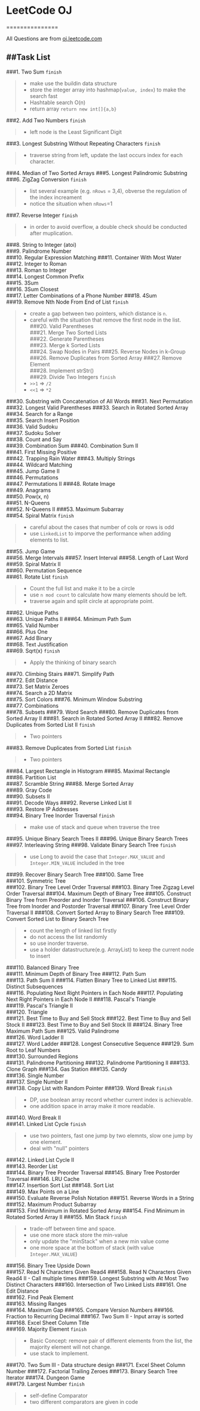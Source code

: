 # LeetCode OJ
===============

All Questions are from [oj.leetcode.com](oj.leetcode.com)

##Task List
-------------
###1.	Two Sum `finish`
>	* make use the buildin data structure
>	* store the integer array into hashmap(`value, index`) to make the search fast
>	* Hashtable search O(n)
>	* return array `return new int[]{a,b}`  

###2.	Add Two Numbers	`finish`
>	* left node is the Least Significant Digit    

###3.	Longest Substring Without Repeating Characters `finish`
>	* traverse string from left, update the last occurs index for each character.  

###4.	Median of Two Sorted Arrays	
###5.	Longest Palindromic Substring
###6.	ZigZag Conversion	`finish`
>	* list several example (e.g. `nRows` = 3,4), obverse the regulation of the index increament
>	* notice the situation when `nRows`=1  

###7.	Reverse Integer	`finish`
>	* in order to avoid overflow, a double check should be conducted after muplication.  

###8.	String to Integer (atoi)	
###9.	Palindrome Number	
###10.	Regular Expression Matching
###11.	Container With Most Water
###12.	Integer to Roman	
###13.	Roman to Integer	
###14.	Longest Common Prefix	
###15.	3Sum	
###16.	3Sum Closest	
###17.	Letter Combinations of a Phone Number
###18.	4Sum	
###19.	Remove Nth Node From End of List `finish`
>	* create a gap between two pointers, which distance is `n`.
>	* careful with the situation that remove the first node in the list.
###20.	Valid Parentheses	
###21.	Merge Two Sorted Lists	
###22.	Generate Parentheses	
###23.	Merge k Sorted Lists	
###24.	Swap Nodes in Pairs	
###25.	Reverse Nodes in k-Group	
###26.	Remove Duplicates from Sorted Array
###27.	Remove Element	
###28.	Implement strStr()	
###29.	Divide Two Integers `finish`
>	* `>>1` => `/2`
>	* `<<1` => `*2`  

###30.	Substring with Concatenation of All Words
###31.	Next Permutation	
###32.	Longest Valid Parentheses
###33.	Search in Rotated Sorted Array
###34.	Search for a Range	
###35.	Search Insert Position	
###36.	Valid Sudoku	
###37.	Sudoku Solver	
###38.	Count and Say	
###39.	Combination Sum	
###40.	Combination Sum II	
###41.	First Missing Positive	
###42.	Trapping Rain Water	
###43.	Multiply Strings	
###44.	Wildcard Matching	
###45.	Jump Game II	
###46.	Permutations	
###47.	Permutations II	
###48.	Rotate Image	
###49.	Anagrams	
###50.	Pow(x, n)	
###51.	N-Queens	
###52.	N-Queens II	
###53.	Maximum Subarray	
###54.	Spiral Matrix	`finish`
>	* careful about the cases that number of cols or rows is odd  
>	* use `LinkedList` to imporve the performance when adding elements to list.  

###55.	Jump Game	
###56.	Merge Intervals	
###57.	Insert Interval	
###58.	Length of Last Word	
###59.	Spiral Matrix II	
###60.	Permutation Sequence	
###61.	Rotate List	`finish`
>	* Count the full list and make it to be a circle
>	* use `n mod count` to calculate how many elements should be left.
>	* traverse again and split circle at appropriate point. 

###62.	Unique Paths	
###63.	Unique Paths II	
###64.	Minimum Path Sum	
###65.	Valid Number	
###66.	Plus One	
###67.	Add Binary	
###68.	Text Justification	
###69.	Sqrt(x) `finish`
>	* Apply the thinking of binary search  

###70.	Climbing Stairs	
###71.	Simplify Path	
###72.	Edit Distance	
###73.	Set Matrix Zeroes	
###74.	Search a 2D Matrix	
###75.	Sort Colors	
###76.	Minimum Window Substring	
###77.	Combinations	
###78.	Subsets	
###79.	Word Search	
###80.	Remove Duplicates from Sorted Array II
###81.	Search in Rotated Sorted Array II
###82.	Remove Duplicates from Sorted List II `finish`
>	* Two pointers

###83.	Remove Duplicates from Sorted List `finish`
>	* Two pointers  

###84.	Largest Rectangle in Histogram
###85.	Maximal Rectangle	
###86.	Partition List	
###87.	Scramble String	
###88.	Merge Sorted Array	
###89.	Gray Code	
###90.	Subsets II	
###91.	Decode Ways	
###92.	Reverse Linked List II	
###93.	Restore IP Addresses	
###94.	Binary Tree Inorder Traversal `finish`
>	* make use of stack and queue when traverse the tree  

###95.	Unique Binary Search Trees II
###96.	Unique Binary Search Trees
###97.	Interleaving String	
###98.	Validate Binary Search Tree `finish`
>	* use Long to avoid the case that `Integer.MAX_VALUE` and `Integer.MIN_VALUE` included in the tree

###99. Recover Binary Search Tree
###100. Same Tree	
###101. Symmetric Tree	
###102. Binary Tree Level Order Traversal
###103. Binary Tree Zigzag Level Order Traversal
###104. Maximum Depth of Binary Tree
###105. Construct Binary Tree from Preorder and Inorder Traversal
###106. Construct Binary Tree from Inorder and Postorder Traversal
###107. Binary Tree Level Order Traversal II
###108. Convert Sorted Array to Binary Search Tree
###109. Convert Sorted List to Binary Search Tree
>	* count the length of linked list firstly
>	* do not access the list randomly
>	* so use inorder traverse.
>	* use a holder datastructure(e.g. ArrayList) to keep the current node to insert

###110. Balanced Binary Tree	
###111. Minimum Depth of Binary Tree
###112. Path Sum	
###113. Path Sum II	
###114. Flatten Binary Tree to Linked List
###115. Distinct Subsequences	
###116. Populating Next Right Pointers in Each Node
###117. Populating Next Right Pointers in Each Node II
###118. Pascal's Triangle	
###119. Pascal's Triangle II	
###120. Triangle	
###121. Best Time to Buy and Sell Stock
###122. Best Time to Buy and Sell Stock II
###123. Best Time to Buy and Sell Stock III
###124. Binary Tree Maximum Path Sum
###125. Valid Palindrome	
###126. Word Ladder II	
###127. Word Ladder	
###128. Longest Consecutive Sequence
###129. Sum Root to Leaf Numbers	
###130. Surrounded Regions	
###131. Palindrome Partitioning	
###132. Palindrome Partitioning II
###133. Clone Graph	
###134. Gas Station	
###135. Candy	
###136. Single Number	
###137. Single Number II	
###138. Copy List with Random Pointer
###139. Word Break	`finish`
>	* DP, use boolean array record whether current index is achievable.
>	* one addition space in array make it more readable.  

###140. Word Break II	
###141. Linked List Cycle	`finish`
>	* use two pointers, fast one jump by two elemnts, slow one jump by one element.
>	* deal with "null" pointers

###142. Linked List Cycle II	
###143. Reorder List	
###144. Binary Tree Preorder Traversal
###145. Binary Tree Postorder Traversal
###146. LRU Cache	
###147. Insertion Sort List	
###148. Sort List	
###149. Max Points on a Line	
###150. Evaluate Reverse Polish Notation
###151. Reverse Words in a String
###152. Maximum Product Subarray	
###153. Find Minimum in Rotated Sorted Array
###154. Find Minimum in Rotated Sorted Array II
###155. Min Stack	`finish`
>	* trade-off between time and space.
>	* use one more stack store the min-value
>	* only update the "minStack" when a new min value come
>	* one more space at the bottom of stack (with value `Integer.MAX_VALUE`)  

###156. Binary Tree Upside Down 	
###157. Read N Characters Given Read4 
###158. Read N Characters Given Read4 II - Call multiple times 
###159. Longest Substring with At Most Two Distinct Characters 
###160. Intersection of Two Linked Lists
###161. One Edit Distance 	
###162. Find Peak Element	
###163. Missing Ranges 	
###164. Maximum Gap	
###165. Compare Version Numbers	
###166. Fraction to Recurring Decimal
###167. Two Sum II - Input array is sorted 
###168. Excel Sheet Column Title	
###169. Majority Element	`finish`
>	* Basic Concept: remove pair of different elements from the list, the majority element will not change.
>	* use stack to implement.

###170. Two Sum III - Data structure design 
###171. Excel Sheet Column Number
###172. Factorial Trailing Zeroes
###173. Binary Search Tree Iterator
###174. Dungeon Game	
###179. Largest Number	`finish`
>	* self-define Comparator
>	* two different comparators are given in code  
